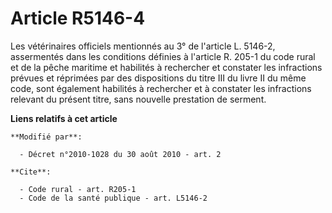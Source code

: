 # Article R5146-4

Les vétérinaires officiels mentionnés au 3° de l'article L. 5146-2, assermentés dans les conditions définies à l'article R.
205-1 du code rural et de la pêche maritime et habilités à rechercher et constater les infractions prévues et réprimées par
des dispositions du titre III du livre II du même code, sont également habilités à rechercher et à constater les infractions
relevant du présent titre, sans nouvelle prestation de serment.

**Liens relatifs à cet article**

	**Modifié par**:

	  - Décret n°2010-1028 du 30 août 2010 - art. 2

	**Cite**:

	  - Code rural - art. R205-1
	  - Code de la santé publique - art. L5146-2
